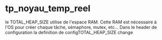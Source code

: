 # tp_noyau_temp_reel


le TOTAL_HEAP_SIZE utilise de l'espace RAM. Cette RAM est nécessaire à l'OS pour créer chaque tâche, sémaphore, mutex, etc...
Dans le header de configuration la definition de configTOTAL_HEAP_SIZE change
